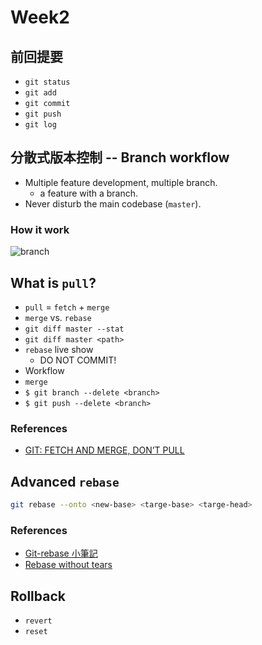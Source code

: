 # Week2

## 前回提要
- `git status`
- `git add`
- `git commit`
- `git push`
- `git log`

## 分散式版本控制 -- Branch workflow
- Multiple feature development, multiple branch.
  - a feature with a branch.
- Never disturb the main codebase (`master`).

### How it work
![branch](https://docs.google.com/drawings/d/1GIYdJVVUDJah87L_eXc76YytV395qY8Y94RaSb5SNa0/pub?w=670&h=619)

## What is `pull`?
- `pull` = `fetch` + `merge`
- `merge` vs. `rebase`
- `git diff master --stat`
- `git diff master <path>`
- `rebase` live show
  - DO NOT COMMIT!
- Workflow
- `merge`
- `$ git branch --delete <branch>`
- `$ git push --delete <branch>`

### References
- [GIT: FETCH AND MERGE, DON’T PULL](http://longair.net/blog/2009/04/16/git-fetch-and-merge/)

## Advanced `rebase`
```bash
git rebase --onto <new-base> <targe-base> <targe-head>
```

### References
- [Git-rebase 小筆記](https://blog.yorkxin.org/posts/2011/07/29/git-rebase/)
- [Rebase without tears](https://matthew-brett.github.io/pydagogue/rebase_without_tears.html)

## Rollback
- `revert`
- `reset`
